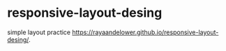 # responsive-layout-desing
simple layout practice
 https://rayaandelower.github.io/responsive-layout-desing/.
